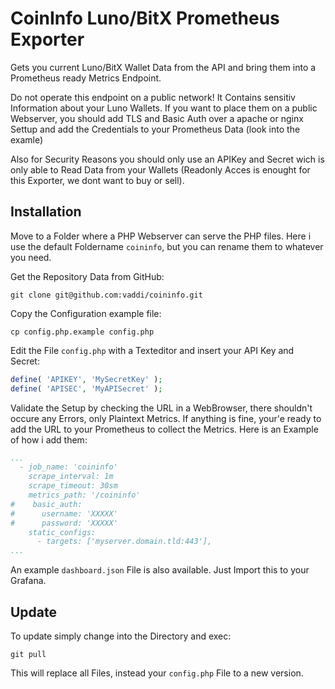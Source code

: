 # CoinInfo Luno/BitX Prometheus Exporter #

Gets you current Luno/BitX Wallet Data from the API and bring them into a Prometheus ready Metrics Endpoint.

Do not operate this endpoint on a public network!
It Contains sensitiv Information about your Luno Wallets. If you want to place them on a public Webserver, you should add TLS and Basic Auth over a apache or nginx Settup and add the Credentials to your Prometheus Data (look into the examle)

Also for Security Reasons you should only use an APIKey and Secret wich is only able to Read Data from your Wallets (Readonly Acces is enought for this Exporter, we dont want to buy or sell).


## Installation ##

Move to a Folder where a PHP Webserver can serve the PHP files. Here i use the default Foldername `coininfo`, but you can rename them to whatever you need.

Get the Repository Data from GitHub:

    git clone git@github.com:vaddi/coininfo.git

Copy the Configuration example file:

    cp config.php.example config.php

Edit the File `config.php` with a Texteditor and insert your API Key and Secret:

```PHP
define( 'APIKEY', 'MySecretKey' );
define( 'APISEC', 'MyAPISecret' );
```

Validate the Setup by checking the URL in a WebBrowser, there shouldn't occure any Errors, only Plaintext Metrics. If anything is fine, your'e ready to add the URL to your Prometheus to collect the Metrics. Here is an Example of how i add them:

```yaml
...
  - job_name: 'coininfo'
    scrape_interval: 1m
    scrape_timeout: 30sm
    metrics_path: '/coininfo'
#    basic_auth:
#      username: 'XXXXX'
#      password: 'XXXXX'
    static_configs:
      - targets: ['myserver.domain.tld:443'],
...
```

An example `dashboard.json` File is also available. Just Import this to your Grafana.


## Update ##

To update simply change into the Directory and exec:

    git pull

This will replace all Files, instead your `config.php` File to a new version.

